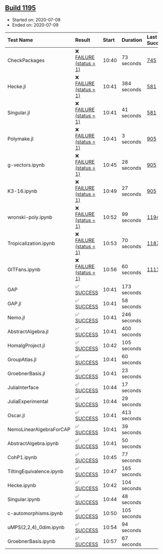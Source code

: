 ## [Build 1195](https://oscarci.mathematik.uni-kl.de/job/oscar-julia-1.4/1195/)

* Started on: 2020-07-09
* Ended on: 2020-07-09

| Test Name    | Result | Start | Duration | Last Success | First Failure |
|:-------------|:-------|:------|:---------|:-------------|:--------------|
| CheckPackages | ❌ [FAILURE (status = 1)](https://oscarci.mathematik.uni-kl.de/job/oscar-julia-1.4/1195/artifact/logs/build-1195/CheckPackages.log) | 10:40 | 73 seconds | [745](https://oscarci.mathematik.uni-kl.de/job/oscar-julia-1.4/745/) | [746](https://oscarci.mathematik.uni-kl.de/job/oscar-julia-1.4/746/) |
| Hecke.jl | ❌ [FAILURE (status = 1)](https://oscarci.mathematik.uni-kl.de/job/oscar-julia-1.4/1195/artifact/logs/build-1195/Hecke.jl.log) | 10:41 | 384 seconds | [581](https://oscarci.mathematik.uni-kl.de/job/oscar-julia-1.4/581/) | [582](https://oscarci.mathematik.uni-kl.de/job/oscar-julia-1.4/582/) |
| Singular.jl | ❌ [FAILURE (status = 1)](https://oscarci.mathematik.uni-kl.de/job/oscar-julia-1.4/1195/artifact/logs/build-1195/Singular.jl.log) | 10:41 | 41 seconds | [581](https://oscarci.mathematik.uni-kl.de/job/oscar-julia-1.4/581/) | [582](https://oscarci.mathematik.uni-kl.de/job/oscar-julia-1.4/582/) |
| Polymake.jl | ❌ [FAILURE (status = 1)](https://oscarci.mathematik.uni-kl.de/job/oscar-julia-1.4/1195/artifact/logs/build-1195/Polymake.jl.log) | 10:41 | 3 seconds | [905](https://oscarci.mathematik.uni-kl.de/job/oscar-julia-1.4/905/) | [907](https://oscarci.mathematik.uni-kl.de/job/oscar-julia-1.4/907/) |
| g-vectors.ipynb | ❌ [FAILURE (status = 1)](https://oscarci.mathematik.uni-kl.de/job/oscar-julia-1.4/1195/artifact/logs/build-1195/g-vectors.ipynb.log) | 10:45 | 28 seconds | [905](https://oscarci.mathematik.uni-kl.de/job/oscar-julia-1.4/905/) | [907](https://oscarci.mathematik.uni-kl.de/job/oscar-julia-1.4/907/) |
| K3-16.ipynb | ❌ [FAILURE (status = 1)](https://oscarci.mathematik.uni-kl.de/job/oscar-julia-1.4/1195/artifact/logs/build-1195/K3-16.ipynb.log) | 10:49 | 27 seconds | [905](https://oscarci.mathematik.uni-kl.de/job/oscar-julia-1.4/905/) | [907](https://oscarci.mathematik.uni-kl.de/job/oscar-julia-1.4/907/) |
| wronski-poly.ipynb | ❌ [FAILURE (status = 1)](https://oscarci.mathematik.uni-kl.de/job/oscar-julia-1.4/1195/artifact/logs/build-1195/wronski-poly.ipynb.log) | 10:52 | 99 seconds | [1194](https://oscarci.mathematik.uni-kl.de/job/oscar-julia-1.4/1194/) | [1195](https://oscarci.mathematik.uni-kl.de/job/oscar-julia-1.4/1195/) |
| Tropicalization.ipynb | ❌ [FAILURE (status = 1)](https://oscarci.mathematik.uni-kl.de/job/oscar-julia-1.4/1195/artifact/logs/build-1195/Tropicalization.ipynb.log) | 10:53 | 70 seconds | [1187](https://oscarci.mathematik.uni-kl.de/job/oscar-julia-1.4/1187/) | [1188](https://oscarci.mathematik.uni-kl.de/job/oscar-julia-1.4/1188/) |
| GITFans.ipynb | ❌ [FAILURE (status = 1)](https://oscarci.mathematik.uni-kl.de/job/oscar-julia-1.4/1195/artifact/logs/build-1195/GITFans.ipynb.log) | 10:56 | 60 seconds | [1111](https://oscarci.mathematik.uni-kl.de/job/oscar-julia-1.4/1111/) | [1112](https://oscarci.mathematik.uni-kl.de/job/oscar-julia-1.4/1112/) |
| GAP | ✅ [SUCCESS](https://oscarci.mathematik.uni-kl.de/job/oscar-julia-1.4/1195/artifact/logs/build-1195/GAP.log) | 10:41 | 173 seconds |  |  |
| GAP.jl | ✅ [SUCCESS](https://oscarci.mathematik.uni-kl.de/job/oscar-julia-1.4/1195/artifact/logs/build-1195/GAP.jl.log) | 10:41 | 58 seconds |  |  |
| Nemo.jl | ✅ [SUCCESS](https://oscarci.mathematik.uni-kl.de/job/oscar-julia-1.4/1195/artifact/logs/build-1195/Nemo.jl.log) | 10:41 | 246 seconds |  |  |
| AbstractAlgebra.jl | ✅ [SUCCESS](https://oscarci.mathematik.uni-kl.de/job/oscar-julia-1.4/1195/artifact/logs/build-1195/AbstractAlgebra.jl.log) | 10:41 | 400 seconds |  |  |
| HomalgProject.jl | ✅ [SUCCESS](https://oscarci.mathematik.uni-kl.de/job/oscar-julia-1.4/1195/artifact/logs/build-1195/HomalgProject.jl.log) | 10:42 | 105 seconds |  |  |
| GroupAtlas.jl | ✅ [SUCCESS](https://oscarci.mathematik.uni-kl.de/job/oscar-julia-1.4/1195/artifact/logs/build-1195/GroupAtlas.jl.log) | 10:41 | 60 seconds |  |  |
| GroebnerBasis.jl | ✅ [SUCCESS](https://oscarci.mathematik.uni-kl.de/job/oscar-julia-1.4/1195/artifact/logs/build-1195/GroebnerBasis.jl.log) | 10:41 | 23 seconds |  |  |
| JuliaInterface | ✅ [SUCCESS](https://oscarci.mathematik.uni-kl.de/job/oscar-julia-1.4/1195/artifact/logs/build-1195/JuliaInterface.log) | 10:44 | 17 seconds |  |  |
| JuliaExperimental | ✅ [SUCCESS](https://oscarci.mathematik.uni-kl.de/job/oscar-julia-1.4/1195/artifact/logs/build-1195/JuliaExperimental.log) | 10:44 | 29 seconds |  |  |
| Oscar.jl | ✅ [SUCCESS](https://oscarci.mathematik.uni-kl.de/job/oscar-julia-1.4/1195/artifact/logs/build-1195/Oscar.jl.log) | 10:41 | 413 seconds |  |  |
| NemoLinearAlgebraForCAP | ✅ [SUCCESS](https://oscarci.mathematik.uni-kl.de/job/oscar-julia-1.4/1195/artifact/logs/build-1195/NemoLinearAlgebraForCAP.log) | 10:41 | 39 seconds |  |  |
| AbstractAlgebra.ipynb | ✅ [SUCCESS](https://oscarci.mathematik.uni-kl.de/job/oscar-julia-1.4/1195/artifact/logs/build-1195/AbstractAlgebra.ipynb.log) | 10:41 | 50 seconds |  |  |
| CohP1.ipynb | ✅ [SUCCESS](https://oscarci.mathematik.uni-kl.de/job/oscar-julia-1.4/1195/artifact/logs/build-1195/CohP1.ipynb.log) | 10:45 | 77 seconds |  |  |
| TiltingEquivalence.ipynb | ✅ [SUCCESS](https://oscarci.mathematik.uni-kl.de/job/oscar-julia-1.4/1195/artifact/logs/build-1195/TiltingEquivalence.ipynb.log) | 10:47 | 165 seconds |  |  |
| Hecke.ipynb | ✅ [SUCCESS](https://oscarci.mathematik.uni-kl.de/job/oscar-julia-1.4/1195/artifact/logs/build-1195/Hecke.ipynb.log) | 10:42 | 104 seconds |  |  |
| Singular.ipynb | ✅ [SUCCESS](https://oscarci.mathematik.uni-kl.de/job/oscar-julia-1.4/1195/artifact/logs/build-1195/Singular.ipynb.log) | 10:44 | 48 seconds |  |  |
| c-automorphisms.ipynb | ✅ [SUCCESS](https://oscarci.mathematik.uni-kl.de/job/oscar-julia-1.4/1195/artifact/logs/build-1195/c-automorphisms.ipynb.log) | 10:50 | 105 seconds |  |  |
| uMPS(2,2,4)_0dim.ipynb | ✅ [SUCCESS](https://oscarci.mathematik.uni-kl.de/job/oscar-julia-1.4/1195/artifact/logs/build-1195/uMPS-2-2-4-_0dim.ipynb.log) | 10:54 | 94 seconds |  |  |
| GroebnerBasis.ipynb | ✅ [SUCCESS](https://oscarci.mathematik.uni-kl.de/job/oscar-julia-1.4/1195/artifact/logs/build-1195/GroebnerBasis.ipynb.log) | 10:57 | 67 seconds |  |  |
